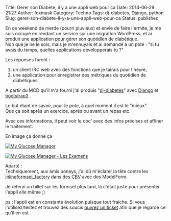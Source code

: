 Title: Gérer son Diabète, il y a une appli web pour ça
Date: 2014-06-29 21:27
Author: foxmask
Category: Techno
Tags: dj-diabetes, Django, python
Slug: gerer-son-diabete-il-y-a-une-appli-web-pour-ca
Status: published

En ce weekend de merde (pourri pluvieux) et envie de faire l'ermite, je
me suis occupé en rendant un service sur une migration WordPress, et ai
produit une application pour gérer son quotidien de diabétique.  
Non que je ne le sois, mais je m'ennuyais et ai demandé à un pote : "si
tu avais du temps, quelles applications développerais tu ?"

Les réponses furent :

1.  un client IRC web avec des fonctions que je tairais pour l'heure,
2.  une application pour enregistrer des métriques du quotidien de
    diabétiques

A partir du MCD qu'il m'a fourni j'ai produis
"[dj-diabetes](https://github.com/foxmask/dj-diabetes)" avec
[Django](https://www.djangoproject.com/) et
[bootstrap3](http://getbootstrap.com/) .

Le but étant de savoir, pour le pote, à quel moment il est le "mieux".  
Que ça soit après un exercice, après ou avant un repas etc.

Avec ces informations, il peut voir le doc' avec des infos précises et
affiner le traitement.

En image ça donne ça

[![My Glucose Manager](/static/2014/06/glucose_manager-1024x771.png)](/static/2014/06/glucose_manager.png)

[![My Glucose Manager - Les Examens](/static/2014/06/glucose_manager_exams-1024x782.png)](/static/2014/06/glucose_manager_exams.png)


Aparté :  
Techniquement, aux amis poneys, j'ai dû m'éclater la tête contre les
[inlineformset\_factory](https://github.com/foxmask/dj-diabetes/blob/master/dj_diabetes/forms.py#L189)
dans des
[CBV](https://github.com/foxmask/dj-diabetes/blob/master/dj_diabetes/views.py#L617)
avec des ModelForm.

Je referai un billet sur les formset plus tard, là c'était juste pour
présenter l'appli elle même ;)

ps : l'appli est en constante évolution puisque tout fraiche. Si vous
l'utilisez/testez et trouvez des soucis [ouvrez un
ticket](https://github.com/foxmask/dj-diabetes/issues/new) afin que je
regarde ce qu'il en est.

